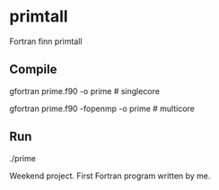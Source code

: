 # primtall
Fortran finn primtall
## Compile
gfortran prime.f90 -o prime # singlecore

gfortran prime.f90 -fopenmp -o prime # multicore

## Run
./prime

Weekend project. First Fortran program written by me.
